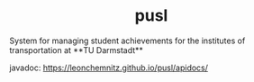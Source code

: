 <h1 align=center>pusl</h1>
System for managing student achievements for the institutes of transportation at **TU Darmstadt**

javadoc: https://leonchemnitz.github.io/pusl/apidocs/
